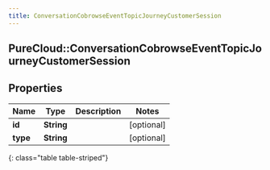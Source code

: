 ```yaml
---
title: ConversationCobrowseEventTopicJourneyCustomerSession
---
```

## PureCloud::ConversationCobrowseEventTopicJourneyCustomerSession

## Properties

|Name | Type | Description | Notes|
|------------ | ------------- | ------------- | -------------|
| **id** | **String** |  | [optional] |
| **type** | **String** |  | [optional] |
{: class="table table-striped"}



